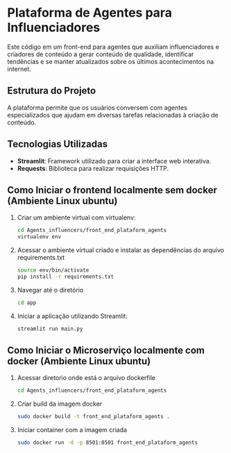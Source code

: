 # Plataforma de Agentes para Influenciadores

Este código em um front-end para agentes que auxiliam influenciadores e criadores de conteúdo a gerar conteúdo de qualidade, identificar tendências e se manter atualizados sobre os últimos acontecimentos na internet.

## Estrutura do Projeto
A plataforma permite que os usuários conversem com agentes especializados que ajudam em diversas tarefas relacionadas à criação de conteúdo.

## Tecnologias Utilizadas
- **Streamlit**: Framework utilizado para criar a interface web interativa.
- **Requests**: Biblioteca para realizar requisições HTTP.

## Como Iniciar o frontend localmente sem docker (Ambiente Linux ubuntu)

1. Criar um ambiente virtual com virtualenv:
   ```sh
   cd Agents_influencers/front_end_plataform_agents
   virtualenv env
2. Acessar o ambiente virtual criado e instalar as dependências do arquivo requirements.txt
    ```sh
    source env/bin/activate
    pip install -r requirements.txt
3. Navegar até o diretório
    ```sh
    cd app
4. Iniciar a aplicação utilizando Streamlit:
    ```sh
    streamlit run main.py

## Como Iniciar o Microserviço localmente com docker (Ambiente Linux ubuntu)

1. Acessar diretorio onde está o arquivo dockerfile
    ```sh
    cd Agents_influencers/front_end_plataform_agents
2. Criar build da imagem docker
    ```sh
    sudo docker build -t front_end_plataform_agents .
3. Iniciar container com a imagem criada
    ```sh
    sudo docker run -d -p 8501:8501 front_end_plataform_agents